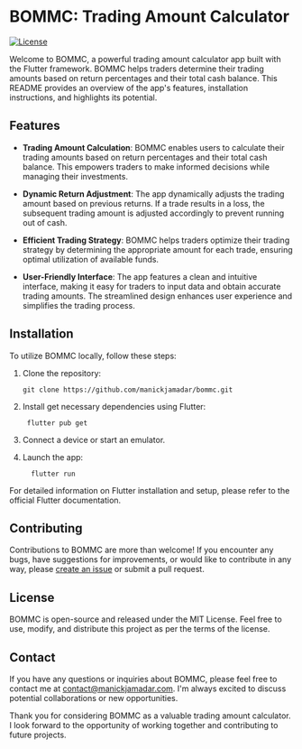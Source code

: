 # BOMMC: Trading Amount Calculator

[![License](https://img.shields.io/badge/license-MIT-blue.svg)](https://opensource.org/licenses/MIT)

Welcome to BOMMC, a powerful trading amount calculator app built with the Flutter framework. BOMMC helps traders determine their trading amounts based on return percentages and their total cash balance. This README provides an overview of the app's features, installation instructions, and highlights its potential.

## Features

- **Trading Amount Calculation**: BOMMC enables users to calculate their trading amounts based on return percentages and their total cash balance. This empowers traders to make informed decisions while managing their investments.

- **Dynamic Return Adjustment**: The app dynamically adjusts the trading amount based on previous returns. If a trade results in a loss, the subsequent trading amount is adjusted accordingly to prevent running out of cash.

- **Efficient Trading Strategy**: BOMMC helps traders optimize their trading strategy by determining the appropriate amount for each trade, ensuring optimal utilization of available funds.

- **User-Friendly Interface**: The app features a clean and intuitive interface, making it easy for traders to input data and obtain accurate trading amounts. The streamlined design enhances user experience and simplifies the trading process.

## Installation

To utilize BOMMC locally, follow these steps:

1. Clone the repository:

   ```shell
   git clone https://github.com/manickjamadar/bommc.git

2. Install get necessary dependencies using Flutter:

    ```shell
     flutter pub get

3. Connect a device or start an emulator.
4. Launch the app:
   ```shell
     flutter run

For detailed information on Flutter installation and setup, please refer to the official Flutter documentation.

## Contributing
Contributions to BOMMC are more than welcome! If you encounter any bugs, have suggestions for improvements, or would like to contribute in any way, please [create an issue](https://github.com/manickjamadar/bommc/issues) or submit a pull request.

## License
BOMMC is open-source and released under the MIT License. Feel free to use, modify, and distribute this project as per the terms of the license.

## Contact
If you have any questions or inquiries about BOMMC, please feel free to contact me at [contact@manickjamadar.com](mailto:contact@manickjamadar.com). I'm always excited to discuss potential collaborations or new opportunities.

Thank you for considering BOMMC as a valuable trading amount calculator. I look forward to the opportunity of working together and contributing to future projects.

